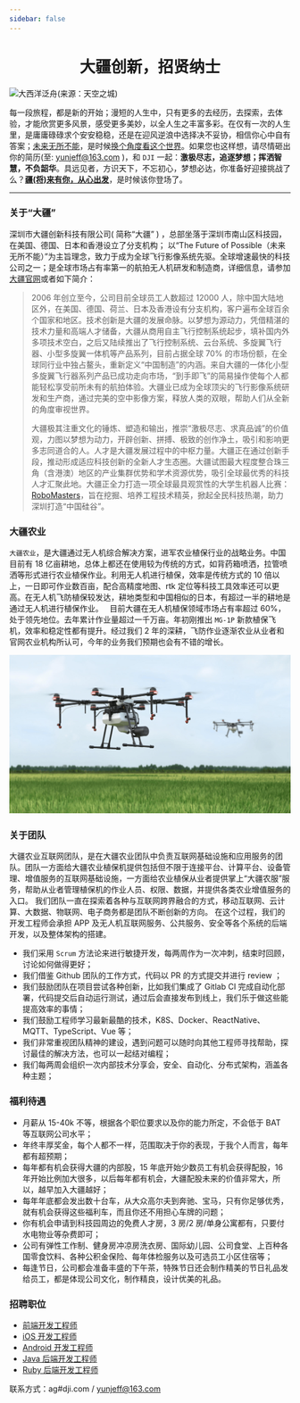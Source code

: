 ```yaml
---
sidebar: false
---
```


<h1 align="center">大疆创新，招贤纳士</h1>

![大西洋泛舟(来源：天空之城)](https://image.nicelinks.site/nice-ocean.jpeg)

每一段旅程，都是新的开始；漫短的人生中，只有更多的去经历，去探索，去体验，才能欣赏更多风景，感受更多美妙，以全人生之丰富多彩。在仅有一次的人生里，是庸庸碌碌求个安安稳稳，还是在迎风逆浪中选择决不妥协，相信你心中自有答案；[未来无所不能](https://we.dji.com/?from=jeffjade.com)，是时候[换个角度看这个世界](https://www.skypixel.com/?from=jeffjade.com)。如果您也这样想，请尽情砸出你的简历(至: <a href="mailto:yunjeff@163.com">yunjeff@163.com</a> )，和 `DJI` 一起：**激极尽志，追逐梦想；挥洒智慧，不负韶华**。具远见者，方识天下，不忘初心，梦想必达，你准备好迎接挑战了么？**[疆(将)来有你，从心出发](https://jeffjade.com/2017/08/26/126-start-from-the-heart/)**，是时候该你登场了。

---

### 关于“大疆”

深圳市大疆创新科技有限公司( 简称“大疆” ) ，总部坐落于深圳市南山区科技园，在美国、德国、日本和香港设立了分支机构； 以“The Future of Possible（未来无所不能）”为主旨理念，致力于成为全球飞行影像系统先驱。全球增速最快的科技公司之一；是全球市场占有率第一的航拍无人机研发和制造商，详细信息，请参加[大疆官网](https://www.dji.com/?from=jeffjade.com)或者如下简介：

> 2006 年创立至今，公司目前全球员工人数超过 12000 人，除中国大陆地区外，在美国、德国、荷兰、日本及香港设有分支机构，客户遍布全球百余个国家和地区。技术创新是大疆的发展命脉。以梦想为源动力，凭借精湛的技术力量和高端人才储备，大疆从商用自主飞行控制系统起步，填补国内外多项技术空白，之后又陆续推出了飞行控制系统、云台系统、多旋翼飞行器、小型多旋翼一体机等产品系列，目前占据全球 70% 的市场份额，在全球同行业中独占鳌头，重新定义“中国制造”的内涵。来自大疆的一体化小型多旋翼飞行器系列产品已成功走向市场，“到手即飞”的简易操作使每个人都能轻松享受前所未有的航拍体验。大疆业已成为全球顶尖的飞行影像系统研发和生产商，通过完美的空中影像方案，释放人类的双眼，帮助人们从全新的角度审视世界。
>
> 大疆极其注重文化的锤炼、塑造和输出，推崇“激极尽志、求真品诚”的价值观，力图以梦想为动力，开辟创新、拼搏、极致的创作净土，吸引和影响更多志同道合的人。人才是大疆发展过程中的中枢力量。大疆正在通过创新手段，推动形成适应科技创新的全新人才生态圈。大疆试图最大程度整合珠三角（含港澳）地区的产业集群优势和学术资源优势，吸引全球最优秀的科技人才汇聚此地。大疆正全力打造一项全球最具观赏性的大学生机器人比赛：[RoboMasters](https://www.robomaster.com/?from=jeffjade.com)，旨在挖掘、培养工程技术精英，掀起全民科技热潮，助力深圳打造“中国硅谷”。

### 大疆农业

`大疆农业`，是大疆通过无人机综合解决方案，进军农业植保行业的战略业务。中国目前有 18 亿亩耕地，总体上都还在使用较为传统的方式，如背药箱喷洒，拉管喷洒等形式进行农业植保作业。利用无人机进行植保，效率是传统方式的 10 倍以上，一日即可作业数百亩，配合高精度地图、rtk 定位等科技工具效率还可以更高。在无人机飞防植保较发达，耕地类型和中国相似的日本，有超过一半的耕地是通过无人机进行植保作业。   目前大疆在无人机植保领域市场占有率超过 60%，处于领先地位。去年累计作业量超过一千万亩。年初刚推出 `MG-1P` 新款植保飞机，效率和稳定性都有提升。经过我们 2 年的深耕，飞防作业逐渐农业从业者和官网农业机构所认可，今年的业务我们预期也会有不错的增长。

![MG-1P](images/MG-1P.png)

### 关于团队

大疆农业互联网团队，是在大疆农业团队中负责互联网基础设施和应用服务的团队。团队一方面给大疆农业植保机提供包括但不限于连接平台、计算平台、设备管理、增值服务的互联网基础设施，一方面给农业植保从业者提供掌上“大疆农服”服务，帮助从业者管理植保机的作业人员、权限、数据，并提供各类农业增值服务的入口。 我们团队一直在探索着各种与互联网跨界融合的方式，移动互联网、云计算、大数据、物联网、电子商务都是团队不断创新的方向。 在这个过程，我们的 开发工程师会承担 APP 及无人机互联网服务、公共服务、安全等各个系统的后端开发，以及整体架构的搭建。

- 我们采用 `Scrum` 方法论来进行敏捷开发，每两周作为一次冲刺，结束时回顾，讨论如何做得更好；
- 我们借鉴 Github 团队的工作方式，代码以 PR 的方式提交并进行 review ；
- 我们鼓励团队在项目尝试各种创新，比如我们集成了 Gitlab CI 完成自动化部署，代码提交后自动运行测试，通过后会直接发布到线上，我们乐于做这些能提高效率的事情；
- 我们鼓励工程师学习最新最酷的技术，K8S、Docker、ReactNative、MQTT、TypeScript、Vue 等；
- 我们非常重视团队精神的建设，遇到问题可以随时向其他工程师寻找帮助，探讨最佳的解决方法，也可以一起结对编程；
- 我们每两周会组织一次内部技术分享会，安全、自动化、分布式架构，涵盖各种主题；

### 福利待遇

- 月薪从 15-40k 不等，根据各个职位要求以及你的能力所定，不会低于 BAT 等互联网公司水平；
- 年终丰厚奖金，每个人都不一样，范围取决于你的表现，于我个人而言，每年都有超预期；
- 每年都有机会获得大疆的内部股，15 年底开始少数员工有机会获得配股，16 年开始比例加大很多，以后每年都有机会，大疆配股未来的价值非常大，所以，越早加入大疆越好；
- 每年年底都会发出数十台车，从大众高尔夫到奔驰、宝马，只有你足够优秀，就有机会获得这些福利车，而且你还不用担心车牌的问题；
- 你有机会申请到科技园周边的免费人才房，3 房/2 房/单身公寓都有，只要付水电物业等杂费即可；
- 公司有弹性工作制、健身房冲凉房洗衣房、国际幼儿园、公司食堂、上百种各国零食饮料、各种公积金保险、每年体检服务以及可选员工小区住宿等；
- 每逢节日，公司都会准备丰盛的下午茶，特殊节日还会制作精美的节日礼品发给员工，都是体现公司文化，制作精良，设计优美的礼品。

### 招聘职位

- [前端开发工程师](https://we.dji.com/zh-CN/recruitment)
- [iOS 开发工程师](https://we.dji.com/zh-CN/recruitment)
- [Android 开发工程师](https://we.dji.com/zh-CN/recruitment)
- [Java 后端开发工程师](https://we.dji.com/zh-CN/recruitment)
- [Ruby 后端开发工程师](https://we.dji.com/zh-CN/recruitment)

联系方式：ag#dji.com / <a href="mailto:yunjeff@163.com">yunjeff@163.com</a>
